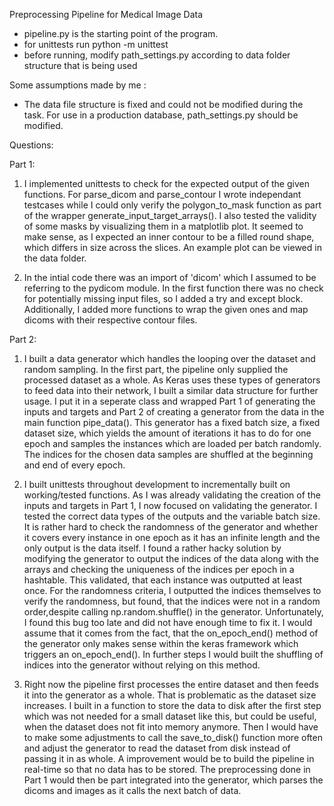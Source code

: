 Preprocessing Pipeline for Medical Image Data

- pipeline.py is the starting point of the program. 
- for unittests run python -m unittest 
- before running, modify path_settings.py according to data folder 
  structure that is being used

Some assumptions made by me :
 - The data file structure is fixed and could not be modified during the task. For use in a production database, 
  path_settings.py should be modified.

Questions:

Part 1:

1. I implemented unittests to check for the expected output of the given functions. For parse_dicom and parse_contour I wrote independant testcases while I could only verify the polygon_to_mask function as part of the wrapper generate_input_target_arrays(). I also tested the validity of some masks by visualizing them in a matplotlib plot. It seemed to make sense, as I expected an inner contour to be a filled round shape, which differs in size across the slices. An example plot can be viewed in the data folder. 

2. In the intial code there was an import of 'dicom' which I assumed to be referring to the pydicom module. In the first function there was no check for potentially missing input files, so I added a try and except block. Additionally, I added more functions to wrap the given ones and map dicoms with their respective contour files. 


Part 2:

1. I built a data generator which handles the looping over the dataset and random sampling. In the first part, the pipeline only supplied the processed dataset as a whole.
As Keras uses these types of generators to feed data into their network, I built a similar data structure for further usage. I put it in a seperate class and wrapped Part 1 of generating the inputs and targets and Part 2 of creating a generator from the data in the main function pipe_data(). This generator has a fixed batch size, a fixed dataset size, which yields the amount of iterations it has to do for one epoch and samples the instances which are loaded per batch randomly. The indices for the chosen data samples are shuffled at the beginning and end of every epoch. 

2. I built unittests throughout development to incrementally built on working/tested functions. As I was already validating the creation of the inputs and targets in Part 1, I now focused on validating the generator. I tested the correct data types of the outputs and the variable batch size. It is rather hard to check the randomness of the generator and whether it covers every instance in one epoch as it has an infinite length and the only output is the data itself. I found a rather hacky solution by modifying the generator to output the indices of the data along with the arrays and checking the uniqueness of the indices per epoch in a hashtable. This validated, that each instance was outputted at least once. For the randomness criteria, I outputted the indices themselves to verify the randomness, but found, that the indices were not in a random order,despite calling np.random.shuffle() in the generator. Unfortunately, I found this bug too late and did not have enough time to fix it. I would assume that it comes from the fact, that the on_epoch_end() method of the generator only makes sense within the keras framework which triggers an on_epoch_end(). In further steps I would built the shuffling of indices into the generator without relying on this method.

3. Right now the pipeline first processes the entire dataset and then feeds it into the generator as a whole. That is problematic as the dataset size increases. I built in a function to store the data to disk after the first step which was not needed for a small dataset like this, but could be useful, when the dataset does not fit into memory anymore. Then I would have to make some adjustments to call the save_to_disk() function more often and adjust the generator to read the dataset from disk instead of passing it in as whole. A improvement would be to build the pipeline in real-time so that no data has to be stored. The preprocessing done in Part 1 would then be part integrated into the generator, which parses the dicoms and images as it calls the next batch of data. 